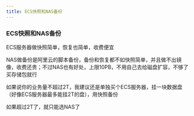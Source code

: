 ```yaml
---
title: ECS快照和NAS备份
---
```

### ECS快照和NAS备份

ECS服务器做快照简单，恢复也简单，收费便宜

NAS做备份是阿里云的脚本备份，备份和恢复都不如快照简单，并且做不出镜像，收费还贵；不过NAS也有好处，上限10PB，不用自己去给磁盘扩容，不够了买存储包就行

如果说你的业务量不超过2T，我建议还是单独买个ECS服务器，挂一块数据盘（好像ECS服务器最多能挂2T的盘），用快照备份

如果超过2T了，就只能选NAS了


